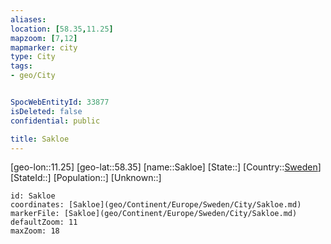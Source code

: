 ```yaml
---
aliases: 
location: [58.35,11.25]
mapzoom: [7,12] 
mapmarker: city 
type: City
tags:
- geo/City


SpocWebEntityId: 33877
isDeleted: false
confidential: public

title: Sakloe
---
```

[geo-lon::11.25]
[geo-lat::58.35]
[name::Sakloe]
[State::]
[Country::[Sweden](geo/Continent/Europe/Sweden.md)]
[StateId::]
[Population::]
[Unknown::]


```leaflet
id: Sakloe
coordinates: [Sakloe](geo/Continent/Europe/Sweden/City/Sakloe.md)
markerFile: [Sakloe](geo/Continent/Europe/Sweden/City/Sakloe.md)
defaultZoom: 11 
maxZoom: 18
```


